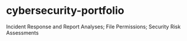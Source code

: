 # cybersecurity-portfolio
Incident Response and Report Analyses; File Permissions; Security Risk Assessments
